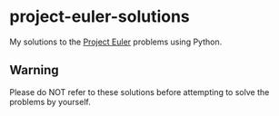 # project-euler-solutions
My solutions to the [Project Euler](https://projecteuler.net) problems using Python.

## Warning
Please do NOT refer to these solutions before attempting to solve the problems by yourself.
